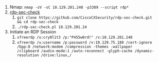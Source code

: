 1. Nmap: `nmap -sV -sC 10.129.201.248 -p3389 --script rdp*`
2. [rdp-sec-check](https://github.com/CiscoCXSecurity/rdp-sec-check)
    1. `git clone https://github.com/CiscoCXSecurity/rdp-sec-check.git && cd rdp-sec-check`
    2. `./rdp-sec-check.pl 10.129.201.24` 
3. Initiate an RDP Session
    1. `xfreerdp /u:cry0l1t3 /p:"P455w0rd!" /v:10.129.201.248`
    2. `xfreerdp /u:username /p:password /v:10.129.75.180 /cert-ignore /bpp:8 /network:modem /compression -themes -wallpaper /clipboard /audio-mode:1 /auto-reconnect -glyph-cache /dynamic-resolution /drive:linux,/`